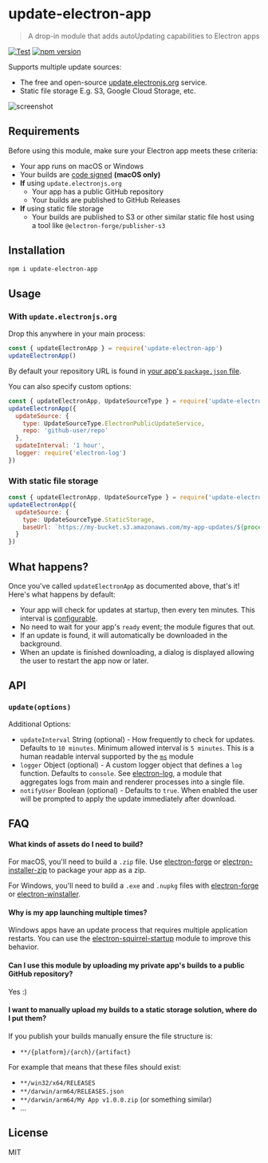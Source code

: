 # update-electron-app

> A drop-in module that adds autoUpdating capabilities to Electron apps

[![Test](https://github.com/electron/update-electron-app/actions/workflows/test.yml/badge.svg)](https://github.com/electron/update-electron-app/actions/workflows/test.yml)
[![npm version](http://img.shields.io/npm/v/update-electron-app.svg)](https://npmjs.org/package/update-electron-app)

Supports multiple update sources:
* The free and open-source [update.electronjs.org](https://update.electronjs.org) service.
* Static file storage E.g. S3, Google Cloud Storage, etc.

![screenshot](screenshot.png)

## Requirements


Before using this module, make sure your Electron app meets these criteria:

- Your app runs on macOS or Windows
- Your builds are [code signed] **(macOS only)**
- **If** using `update.electronjs.org`
  - Your app has a public GitHub repository
  - Your builds are published to GitHub Releases
- **If** using static file storage
  - Your builds are published to S3 or other similar static file host using a tool like `@electron-forge/publisher-s3`

## Installation

```sh
npm i update-electron-app
```

## Usage

### With `update.electronjs.org`

Drop this anywhere in your main process:

```js
const { updateElectronApp } = require('update-electron-app')
updateElectronApp()
```

By default your repository URL is found in [your app's `package.json` file](https://docs.npmjs.com/cli/v9/configuring-npm/package-json#repository).

You can also specify custom options:

```js
const { updateElectronApp, UpdateSourceType } = require('update-electron-app')
updateElectronApp({
  updateSource: {
    type: UpdateSourceType.ElectronPublicUpdateService,
    repo: 'github-user/repo'
  },
  updateInterval: '1 hour',
  logger: require('electron-log')
})
```

### With static file storage

```js
const { updateElectronApp, UpdateSourceType } = require('update-electron-app')
updateElectronApp({
  updateSource: {
    type: UpdateSourceType.StaticStorage,
    baseUrl: `https://my-bucket.s3.amazonaws.com/my-app-updates/${process.platform}/${process.arch}`
  }
})
```

## What happens?

Once you've called `updateElectronApp` as documented above, that's it! Here's what happens by default:

- Your app will check for updates at startup, then every ten minutes. This interval is [configurable](#API).
- No need to wait for your app's `ready` event; the module figures that out.
- If an update is found, it will automatically be downloaded in the background.
- When an update is finished downloading, a dialog is displayed allowing the user to restart the app now or later.

## API

### `update(options)`

Additional Options:

- `updateInterval` String (optional) - How frequently to check for updates. Defaults to `10 minutes`. Minimum allowed interval is `5 minutes`. This is a human readable interval supported by the [`ms`](https://github.com/vercel/ms#readme) module
- `logger` Object (optional) - A custom logger object that defines a `log` function. Defaults to `console`. See [electron-log](https://github.com/megahertz/electron-log), a module that aggregates logs from main and renderer processes into a single file.
- `notifyUser` Boolean (optional) - Defaults to `true`.  When enabled the user will be
  prompted to apply the update immediately after download.

## FAQ

#### What kinds of assets do I need to build?

For macOS, you'll need to build a `.zip` file.
Use [electron-forge] or [electron-installer-zip] to package your app as a zip.

For Windows, you'll need to build a `.exe` and `.nupkg` files with [electron-forge] or [electron-winstaller].

#### Why is my app launching multiple times?

Windows apps have an update process that requires multiple application restarts.
You can use the [electron-squirrel-startup](https://github.com/mongodb-js/electron-squirrel-startup) module to improve this
behavior.

#### Can I use this module by uploading my private app's builds to a public GitHub repository?

Yes :)

#### I want to manually upload my builds to a static storage solution, where do I put them?

If you publish your builds manually ensure the file structure is:
* `**/{platform}/{arch}/{artifact}`

For example that means that these files should exist:
* `**/win32/x64/RELEASES`
* `**/darwin/arm64/RELEASES.json`
* `**/darwin/arm64/My App v1.0.0.zip` (or something similar)
* ...


## License

MIT

[electron-forge]: https://github.com/electron/forge
[electron-installer-zip]: https://github.com/electron-userland/electron-installer-zip
[electron-winstaller]: https://github.com/electron/windows-installer
[code signed]: https://www.electronjs.org/docs/latest/tutorial/code-signing
